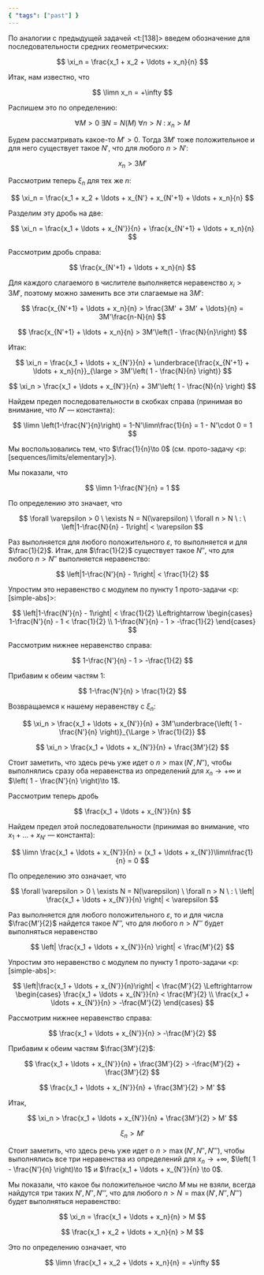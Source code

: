 ```yaml
---
{ "tags": ["past"] }
---
```


По аналогии с предыдущей задачей <t:[138]> введем обозначение для последовательности средних геометрических:

$$ \xi_n = \frac{x_1 + x_2 + \ldots + x_n}{n} $$

Итак, нам известно, что

$$ \limn x_n = +\infty $$

Распишем это по определению:

$$ \forall M > 0 \ \exists N = N(M) \ \forall n > N \ : \ x_n > M $$

Будем рассматривать какое-то $M'>0$. Тогда $3M'$ тоже положительное и для него существует такое $N'$, что для любого $n>N'$:

$$ x_n > 3M' $$

Рассмотрим теперь $\xi_n$ для тех же $n$:

$$ \xi_n = \frac{x_1 + x_2 + \ldots + x_{N'} + x_{N'+1} + \ldots + x_n}{n} $$

Разделим эту дробь на две:

$$ \xi_n = \frac{x_1 + \ldots + x_{N'}}{n} + \frac{x_{N'+1} + \ldots + x_n}{n} $$

Рассмотрим дробь справа:

$$ \frac{x_{N'+1} + \ldots + x_n}{n} $$

Для каждого слагаемого в числителе выполняется неравенство $x_i > 3M'$, поэтому можно заменить все эти слагаемые на $3M'$:

$$ \frac{x_{N'+1} + \ldots + x_n}{n} > \frac{3M' + 3M' + \ldots}{n} = 3M'\frac{n-N}{n} $$

$$ \frac{x_{N'+1} + \ldots + x_n}{n} > 3M'\left(1 - \frac{N}{n}\right) $$

Итак:

$$ \xi_n = \frac{x_1 + \ldots + x_{N'}}{n} + \underbrace{\frac{x_{N'+1} + \ldots + x_n}{n}}_{\large > 3M'\left( 1 - \frac{N}{n} \right)} $$

$$ \xi_n > \frac{x_1 + \ldots + x_{N'}}{n} + 3M'\left( 1 - \frac{N}{n} \right) $$

Найдем предел последовательности в скобках справа (принимая во внимание, что $N'$ — константа):

$$ \limn \left(1-\frac{N'}{n}\right) = 1-N'\limn\frac{1}{n} = 1 - N'\cdot 0 = 1 $$

Мы воспользовались тем, что $\frac{1}{n}\to 0$ (см. прото-задачу <p:[sequences/limits/elementary]>).

Мы показали, что

$$ \limn 1-\frac{N'}{n} = 1 $$

По определению это значает, что

$$ \forall \varepsilon > 0 \ \exists N = N(\varepsilon) \ \forall n > N \ : \ \left|1-\frac{N}{n} - 1\right| < \varepsilon $$

Раз выполняется для любого положительного $\varepsilon$, то выполняется и для $\frac{1}{2}$. Итак, для $\frac{1}{2}$ существует такое $N''$, что
для любого $n> N''$ выполняется неравенство:

$$ \left|1-\frac{N'}{n} - 1\right| < \frac{1}{2} $$

Упростим это неравенство с модулем по пункту 1 прото-задачи <p:[simple-abs]>:

$$ \left|1-\frac{N'}{n} - 1\right| < \frac{1}{2} \Leftrightarrow \begin{cases} 1-\frac{N'}{n} - 1 < \frac{1}{2} \\ 1-\frac{N'}{n} - 1 > -\frac{1}{2}  \end{cases} $$

Рассмотрим нижнее неравенство справа:

$$ 1-\frac{N'}{n} - 1 > -\frac{1}{2} $$

Прибавим к обеим частям $1$:

$$ 1-\frac{N'}{n} > \frac{1}{2} $$

Возвращаемся к нашему неравенству с $\xi_n$:

$$ \xi_n > \frac{x_1 + \ldots + x_{N'}}{n} + 3M'\underbrace{\left( 1 - \frac{N'}{n} \right)}_{\Large > \frac{1}{2}} $$

$$ \xi_n > \frac{x_1 + \ldots + x_{N'}}{n} + \frac{3M'}{2} $$

Стоит заметить, что здесь речь уже идет о $n > \max(N', N'')$, чтобы выполнялись сразу оба неравенства из определений для $x_n\to +\infty$ и $\left( 1 - \frac{N'}{n} \right)\to 1$.

Рассмотрим теперь дробь

$$ \frac{x_1 + \ldots + x_{N'}}{n} $$

Найдем предел этой последовательности (принимая во внимание, что $x_1 + \ldots + x_{N'}$ — константа):

$$ \limn \frac{x_1 + \ldots + x_{N'}}{n} = (x_1 + \ldots + x_{N'})\limn\frac{1}{n} = 0 $$

По определению это означает, что

$$ \forall \varepsilon > 0 \ \exists N = N(\varepsilon) \ \forall n > N \ : \ \left| \frac{x_1 + \ldots + x_{N'}}{n} \right| < \varepsilon $$

Раз выполняется для любого положительного $\varepsilon$, то и для числа $\frac{M'}{2}$ найдется такое $N'''$, что для любого $n>N'''$ будет выполняться неравенство

$$ \left| \frac{x_1 + \ldots + x_{N'}}{n} \right| < \frac{M'}{2} $$

Упростим это неравенство с модулем по пункту 1 прото-задачи <p:[simple-abs]>:

$$ \left|\frac{x_1 + \ldots + x_{N'}}{n}\right| < \frac{M'}{2} \Leftrightarrow \begin{cases} \frac{x_1 + \ldots + x_{N'}}{n} < \frac{M'}{2} \\ \frac{x_1 + \ldots + x_{N'}}{n} > -\frac{M'}{2} \end{cases} $$

Рассмотрим нижнее неравенство справа:

$$ \frac{x_1 + \ldots + x_{N'}}{n} > -\frac{M'}{2} $$

Прибавим к обеим частям $\frac{3M'}{2}$:

$$ \frac{x_1 + \ldots + x_{N'}}{n} + \frac{3M'}{2} > -\frac{M'}{2} + \frac{3M'}{2} $$

$$ \frac{x_1 + \ldots + x_{N'}}{n} + \frac{3M'}{2} > M' $$

Итак,

$$ \xi_n > \frac{x_1 + \ldots + x_{N'}}{n} + \frac{3M'}{2} > M' $$

$$ \xi_n > M' $$

Стоит заметить, что здесь речь уже идет о $n > \max(N', N'', N''')$, чтобы выполнялись все три неравенства из определений для $x_n\to +\infty$, $\left( 1 - \frac{N'}{n} \right)\to 1$ и $\frac{x_1 + \ldots + x_{N'}}{n} \to 0$.

Мы показали, что какое бы положительное число $M$ мы не взяли, всегда найдутся три таких $N', N'', N'''$, что для любого $n>N=\max(N', N'', N''')$ будет выполняться неравенство:

$$ \xi_n = \frac{x_1 + \ldots + x_n}{n} > M $$

$$ \frac{x_1 + x_2 + \ldots + x_n}{n} > M $$

Это по определению означает, что

$$ \limn \frac{x_1 + x_2 + \ldots + x_n}{n} = +\infty $$